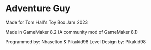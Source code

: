 # Adventure Guy

Made for Tom Hall's Toy Box Jam 2023

Made in GameMaker 8.2 (A community mod of GameMaker 8.1)

Programmed by: Nhaselton & Pikakid98
Level Design by: Pikakid98